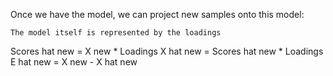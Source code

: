 Once we have the model, we can project new samples onto this model:

	The model itself is represented by the loadings

Scores hat new = X new * Loadings
X hat new = Scores hat new * Loadings 
E hat new = X new - X hat new